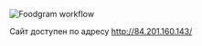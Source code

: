 ![Foodgram workflow](https://github.com/RabcriN/foodgram-project-react/actions/workflows/main.yml/badge.svg)

Сайт доступен по адресу http://84.201.160.143/ 